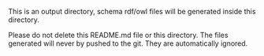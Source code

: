This is an output directory, schema rdf/owl files will be generated inside this directory. 

Please do not delete this README.md file or this directory. The files generated will never by pushed to the git. They are automatically ignored. 